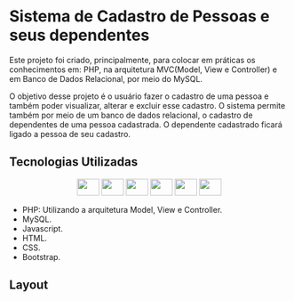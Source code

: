 # Sistema de Cadastro de Pessoas e seus dependentes

Este projeto foi criado, principalmente, para colocar em práticas os conhecimentos em: PHP, na arquitetura MVC(Model, View e Controller) e em Banco de Dados Relacional, por meio do MySQL.

O objetivo desse projeto é o usuário fazer o cadastro de uma pessoa e também poder visualizar, alterar e excluir esse cadastro. O sistema permite também por meio de um banco de dados relacional, o cadastro de dependentes de uma pessoa cadastrada. O dependente cadastrado ficará ligado a pessoa de seu cadastro. 

## Tecnologias Utilizadas 
<div align="center">
<img height="30" width="40" src="https://cdn.jsdelivr.net/gh/devicons/devicon/icons/php/php-original.svg"/>
<img height="30" width="40" src="https://cdn.jsdelivr.net/gh/devicons/devicon/icons/mysql/mysql-original.svg" />
<img height="30" width="40" src="https://cdn.jsdelivr.net/gh/devicons/devicon/icons/javascript/javascript-original.svg" />
<img height="30" width="40" src="https://cdn.jsdelivr.net/gh/devicons/devicon/icons/html5/html5-original.svg" />
<img height="30" width="40" src="https://cdn.jsdelivr.net/gh/devicons/devicon/icons/css3/css3-original.svg" />
<img height="30" width="40" src="https://cdn.jsdelivr.net/gh/devicons/devicon/icons/bootstrap/bootstrap-original.svg" />          
</div>

  - PHP: Utilizando a arquitetura Model, View e Controller.
  - MySQL.
  - Javascript.
  - HTML.
  - CSS.
  - Bootstrap.

## Layout 
